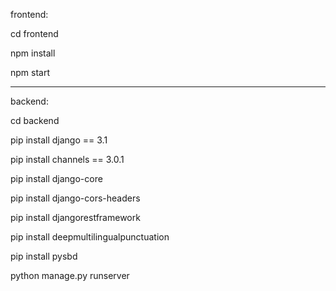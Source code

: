 frontend:

cd frontend

npm install

npm start

---------------------------------

backend:

cd backend

pip install django == 3.1

pip install channels == 3.0.1

pip install django-core

pip install django-cors-headers

pip install djangorestframework

pip install deepmultilingualpunctuation

pip install pysbd

python manage.py runserver